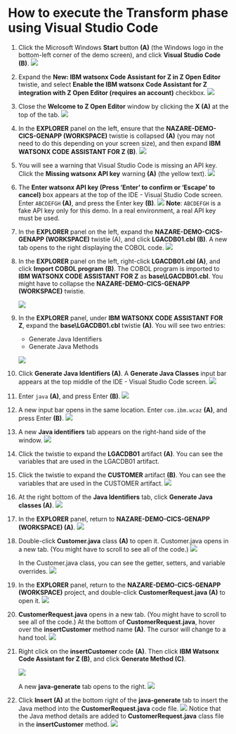 # How to execute the Transform phase using Visual Studio Code
1. Click the Microsoft Windows **Start** button **(A)** (the Windows logo in the bottom-left corner of the demo screen), and click **Visual Studio Code** **(B)**.
   ![](images/startvsc.png) 

2. Expand the **New: IBM watsonx Code Assistant for Z in Z Open Editor** twistie, and select **Enable the IBM watsonx Code Assistant for Z integration with Z Open Editor (requires an account)** checkbox.
   ![](images/enablewca4zintegration.png)

3. Close the **Welcome to Z Open Editor** window by clicking the **X (A)** at the top of the tab.
   ![](images/closeenable.png)

4. In the **EXPLORER** panel on the left, ensure that the **NAZARE-DEMO-CICS-GENAPP (WORKSPACE)** twistie is collapsed **(A)** (you may not need to do this depending on your screen size), and then expand **IBM WATSONX CODE ASSISTANT FOR Z (B)**.
   ![](images/twisties.png)
5. You will see a warning that Visual Studio Code is missing an API key. Click the **Missing watsonx API key** warning **(A)** (the yellow text).
   ![](images/apiwarning.png)
6. The **Enter watsonx API key (Press ‘Enter’ to confirm or ‘Escape’ to cancel)** box appears at the top of the IDE - Visual Studio Code screen. Enter `ABCDEFGH` **(A)**, and press the Enter key **(B)**.
   ![](images/enterapi.png)
   **Note**: `ABCDEFGH` is a fake API key only for this demo. In a real environment, a real API key must be used.
7. In the **EXPLORER** panel on the left, expand the **NAZARE-DEMO-CICS-GENAPP (WORKSPACE)** twistie (A), and click **LGACDB01.cbl** **(B)**. A new tab opens to the right displaying the COBOL code.
   ![](images/opencobolcode.png)
8. In the **EXPLORER** panel on the left, right-click **LGACDB01.cbl** **(A)**, and click **Import COBOL program** **(B)**.
   The COBOL program is imported to **IBM WATSONX CODE ASSISTANT FOR Z** as **base\LGACDB01.cbl**. You might have to collapse the **NAZARE-DEMO-CICS-GENAPP (WORKSPACE)** twistie.
   
   ![](images/importcobol.png)

9.  In the **EXPLORER** panel, under **IBM WATSONX CODE ASSISTANT FOR Z**, expand the **base\LGACDB01.cbl** twistie **(A)**.
    You will see two entries:
    - Generate Java Identifiers
    - Generate Java Methods
  
    ![](images/expandwca4ztwistie.png)

10. Click **Generate Java Identifiers (A)**. A **Generate Java Classes** input bar appears at the top middle of the IDE - Visual Studio Code screen.
    ![](images/genjavaid.png)
11. Enter `java` **(A)**, and press Enter **(B)**.
    ![](images/enterjava.png)
12. A new input bar opens in the same location. Enter `com.ibm.wcaz` **(A)**, and press Enter **(B)**.
    ![](images/enterjavaclass.png)
13. A new **Java identifiers** tab appears on the right-hand side of the window.
    ![](images/javaid.png)
14. Click the twistie to expand the **LGACDB01** artifact **(A)**. You can see the variables that are used in the LGACDB01 artifact.
15. Click the twistie to expand the **CUSTOMER** artifact **(B)**. You can see the variables that are used in the CUSTOMER artifact.
    ![](images/expandcust.png)
16. At the right bottom of the **Java Identifiers** tab, click **Generate Java classes (A)**.
    ![](images/genjavaclasses.png)
17. In the **EXPLORER** panel, return to **NAZARE-DEMO-CICS-GENAPP (WORKSPACE) (A)**.
    ![](images/nazare-demo.png)
18. Double-click **Customer.java** class **(A)** to open it. Customer.java opens in a new tab. (You might have to scroll to see all of the code.)
    ![](images/customerjava.png)
    
    In the Customer.java class, you can see the getter, setters, and variable overrides.
    ![](images/customerjava-more.png)


19. In the **EXPLORER** panel, return to the **NAZARE-DEMO-CICS-GENAPP (WORKSPACE)** project, and double-click **CustomerRequest.java (A)** to open it.
    ![](images/customerreqjava.png)

20. **CustomerRequest.java** opens in a new tab. (You might have to scroll to see all of the code.) At the bottom of **CustomerRequest.java**, hover over the **insertCustomer** method name **(A)**. The cursor will change to a hand tool.
    ![](images/insertcust.png)

21. Right click on the **insertCustomer** code **(A)**. Then click **IBM Watsonx Code Assistant for Z (B)**, and click **Generate Method (C)**.
    
    ![](images/genmethod.png)

    A new **java-generate** tab opens to the right.
    ![](images/javagenerate.png)

22. Click **Insert (A)** at the bottom right of the **java-generate** tab to insert the Java method into the **CustomerRequest.java** code file.
    ![](images/insertjavamethod.png)
    Notice that the Java method details are added to **CustomerRequest.java** class file in the **insertCustomer** method.
    ![](images/result.png)
